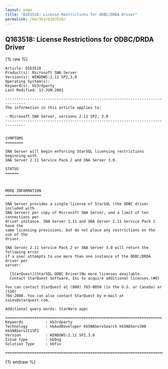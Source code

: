 ```yaml
---
layout: page
title: "Q163518: License Restrictions for ODBC/DRDA Driver"
permalink: /kb/163/Q163518/
---
```


## Q163518: License Restrictions for ODBC/DRDA Driver

{% raw %}

	Article: Q163518
	Product(s): Microsoft SNA Server
	Version(s): WINDOWS:2.11 SP2,3.0
	Operating System(s): 
	Keyword(s): kb3rdparty
	Last Modified: 13-JUN-2001
	
	-------------------------------------------------------------------------------
	The information in this article applies to:
	
	- Microsoft SNA Server, versions 2.11 SP2, 3.0 
	-------------------------------------------------------------------------------
	
	
	SYMPTOMS
	========
	
	SNA Server will begin enforcing StarSQL licensing restrictions beginning with
	SNA Server 2.11 Service Pack 2 and SNA Server 3.0.
	
	STATUS
	======
	
	
	
	MORE INFORMATION
	================
	
	SNA Server provides a single license of StarSQL (the ODBC driver included with
	SNA Server) per copy of Microsoft SNA Server, and a limit of ten connections per
	driver instance. SNA Server 2.11 and SNA Server 2.11 Service Pack 1 have the
	same licensing provisions, but do not place any restrictions on the use of the
	driver.
	
	SNA Server 2.11 Service Pack 2 or SNA Server 3.0 will return the following error
	if a user attempts to use more than one instance of the ODBC/DRDA driver per
	server:
	
	  [StarQuest][StarSQL ODBC Driver]No more licenses available.
	  Contact StarQuest Software, Inc to acquire additional licenses.(#0)
	
	You can contact StarQuest at (800) 763-0050 (in the U.S. or Canada) or (510)
	704-2000. You can also contact StarQuest by e-mail at sales@starquest.com.
	
	Additional query words: StarWare appc
	
	======================================================================
	Keywords          : kb3rdparty 
	Technology        : kbAudDeveloper kbSNAServSearch kbSNAServ300 kbSNAServ211SP2
	Version           : WINDOWS:2.11 SP2,3.0
	Issue type        : kbbug
	Solution Type     : kbfix
	
	=============================================================================
	

{% endraw %}
